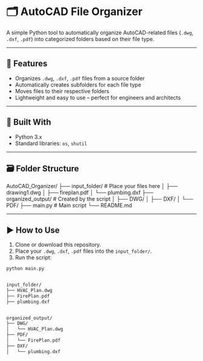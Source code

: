 # 🗂️ AutoCAD File Organizer

A simple Python tool to automatically organize AutoCAD-related files (`.dwg`, `.dxf`, `.pdf`) into categorized folders based on their file type.

---

## 📌 Features

- Organizes `.dwg`, `.dxf`, `.pdf` files from a source folder
- Automatically creates subfolders for each file type
- Moves files to their respective folders
- Lightweight and easy to use – perfect for engineers and architects

---

## 🧰 Built With

- Python 3.x
- Standard libraries: `os`, `shutil`

---

## 🗃️ Folder Structure

AutoCAD_Organizer/
├── input_folder/ # Place your files here
│ ├── drawing1.dwg
│ ├── fireplan.pdf
│ └── plumbing.dxf
├── organized_output/ # Created by the script
│ ├── DWG/
│ ├── DXF/
│ └── PDF/
├── main.py # Main script
└── README.md



---

## ▶️ How to Use

1. Clone or download this repository.
2. Place your `.dwg`, `.dxf`, `.pdf` files into the `input_folder/`.
3. Run the script:

```bash
python main.py


input_folder/
├── HVAC_Plan.dwg
├── FirePlan.pdf
├── plumbing.dxf


organized_output/
├── DWG/
│   └── HVAC_Plan.dwg
├── PDF/
│   └── FirePlan.pdf
├── DXF/
│   └── plumbing.dxf
